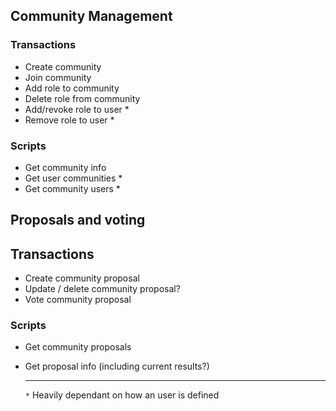 ## Community Management

### Transactions
- Create community
- Join community
- Add role to community
- Delete role from community
- Add/revoke role to user *
- Remove role to user *

### Scripts
- Get community info
- Get user communities *
- Get community users *


## Proposals and voting

## Transactions
- Create community proposal
- Update / delete community proposal?
- Vote community proposal

### Scripts
- Get community proposals
- Get proposal info (including  current results?)


  ___
  
  `*` Heavily dependant on how an user is defined
